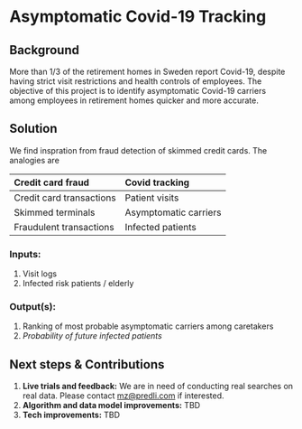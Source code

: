 # Asymptomatic Covid-19 Tracking

## Background
More than 1/3 of the retirement homes in Sweden report Covid-19, despite having strict visit restrictions and health controls of employees.
The objective of this project is to identify asymptomatic Covid-19 carriers among employees in retirement homes quicker and more accurate.

## Solution
We find inspration from fraud detection of skimmed credit cards.
The analogies are

| Credit card fraud   |  Covid tracking  |
|:---|:---|
| Credit card transactions  |  Patient visits         |
| Skimmed terminals         |  Asymptomatic carriers  |
| Fraudulent transactions   |  Infected patients      |

### Inputs:
1. Visit logs 
2. Infected risk patients / elderly
### Output(s):
1. Ranking of most probable asymptomatic carriers among caretakers 
2. *Probability of future infected patients*

## Next steps & Contributions
1) **Live trials and feedback:**  We are in need of conducting real searches on real data. Please contact mz@predli.com if interested.  
2) **Algorithm and data model improvements:** TBD 
3) **Tech improvements:** TBD

